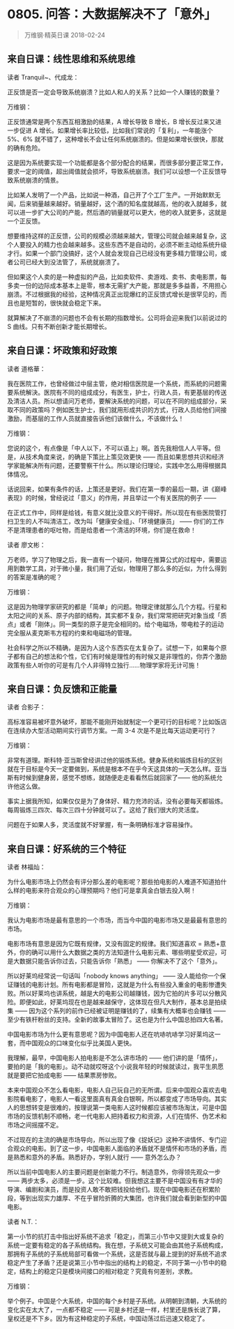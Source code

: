 # 0805. 问答：大数据解决不了「意外」
> 万维钢·精英日课
2018-02-24

## 来自日课：线性思维和系统思维
读者 Tranquil~、代成龙：

正反馈是否一定会导致系统崩溃？比如人和人的关系？比如一个人赚钱的数量？

万维钢：

正反馈通常是两个东西互相激励的结果，A 增长导致 B 增长，B 增长反过来又进一步促进 A 增长。如果增长率比较低，比如我们常说的「复利」，一年能涨个 5%、6% 就不错了，这种增长不会让任何系统崩溃的。但是如果增长很快，那就的确有危险。

这是因为系统要实现一个功能都是各个部分配合的结果，而很多部分要正常工作，要求一定的阈值，超出阈值就会损坏，导致系统崩溃。我们可以设想一个正反馈导致系统崩溃的情景。

比如某人发明了一个产品，比如说一种酒，自己开了个工厂生产。一开始默默无闻，后来销量越来越好。销量越好，这个酒的知名度就越高，他的收入就越多，就可以进一步扩大公司的产能，然后酒的销量就可以更大，他的收入就更多，这就是一个正反馈。

想要维持这样的正反馈，公司的规模必须越来越大，管理公司就会越来越复杂，这个人要投入的精力也会越来越多。这些东西不是自动的，必须不断主动给系统升级才行。如果一个部门没搞好，这个人就会发现自己已经没有更多精力管理公司，或者公司已经大到没法管了，系统就崩溃了。

但如果这个人卖的是一种虚拟的产品，比如卖软件、卖游戏、卖书、卖电影票，每多卖一份的边际成本基本上是零，根本无需扩大产能，那就是多多益善，不用担心崩溃。不过根据我的经验，这种情况真正出现爆红的正反馈式增长是很罕见的，而且也是短暂的，很快就会稳定下来。

就算解决了不崩溃的问题也不会有长期的指数增长。公司将会迎来我们以前说过的 S 曲线。只有不断创新才能长期增长。

## 来自日课：坏政策和好政策
读者 道格華：

我在医院工作，也曾经做过中层主管，绝对相信医院是一个系统，而系統的问题需要系统解決。医院有不同的组成成分，有医生，护士，行政人员，有更基层的传送及清洁人员。所以想请问万老师，要解決系统的问题，可以在不同的组成部分，采取不同的政策吗？例如医生护士，我们就用形成共识的方式，行政人员给他们间接激励，而基层的工作人员就直接告诉他们该做什么，不该做什么！

万维钢：

您说的这个，有点像是「中人以下，不可以语上」啊。首先我相信人人平等。但是，从技术角度来说，的确是下策比上策见效更快 —— 而且如果思想共识和经济学家能解决所有问题，还要警察干什么。所以理论归理论，实践中怎么用得根据具体情况。

话说回来，如果有条件的话，上策还是更好。我们在第一季的最后一期，讲《巅峰表现》的时候，曾经说过「意义」的作用，并且举过一个有关医院的例子 ——

在正式工作中，同样是给钱，有意义就比没意义的干得好。所以现在有些医院管打扫卫生的人不叫清洁工，改为叫「健康安全组」、「环境健康员」 —— 你们的工作不是清理患者的呕吐物，而是给患者一个清洁的环境，你们是在救命！

读者 廖文彬：

万老师，学习了物理之后，我一直有一个疑问，物理在推算公式的过程中，需要运用到数学工具，对于微小量，我们用了近似，物理用了那么多的近似，为什么得到的答案是准确的呢？

万维钢：

这是因为物理学家研究的都是「简单」的问题。物理定律就那么几个方程。行星和太阳之间的关系、原子内部的结构，其实都不复杂，我们常常把研究对象当成「质点」或者「刚体」。同一类型的原子是完全相同的。给个电磁场，带电粒子的运动完全服从麦克斯韦方程的约束和电磁场的管理。

社会科学之所以不精确，是因为人这个东西实在太复杂了。试想一下，如果每个原子都有自己的想法和个性，它们有时候是理性的有时候又是非理性的，你弄个激励政策有些人听你的可是有几个人非得特立独行……物理学家将无计可施！

## 来自日课：负反馈和正能量
读者 合影子：

高标准容易被坏意外破坏，那能不能刚开始就制定一个更可行的目标呢？比如饭店在连续办大型活动期间实行调节方案。一周 3-4 次是不是比每天运动更可行？

万维钢：

非常有道理。斯科特·亚当斯曾经讲过他的锻炼系统。健身系统和锻炼目标的区别就在于目标是今天一定要做到，系统是根本不在乎今天这具体的一天怎么样。亚当斯有时候到健身房，感觉不想练，就随便走走看看然后就回家了—— 他的系统允许他这么做。

事实上据我所知，如果仅仅是为了身体好、精力充沛的话，没有必要每天都锻炼。每周锻炼三四次、每次三四十分钟就可以了。这给了我们很大的灵活度。

问题在于如果人多，灵活度就不好掌握，有一条明确标准才容易操作。

## 来自日课：好系统的三个特征
读者 林福灿：

为什么电影市场上仍然会有评分那么差的电影呢？那些拍电影的人难道不知道拍什么样的电影来符合观众的心理预期吗？他们可是拿真金白银去投入啊！

万维钢：

我认为电影市场是最有意思的一个市场，而当今中国的电影市场又是最最有意思的市场。

电影市场有意思是因为它既有规律，又没有固定的规律。我们知道喜欢 = 熟悉+意外，你的确可以用什么大数据之类的方法知道什么电影元素、哪些明星受欢迎，可是大数据只能告诉你过去，只能告诉你「熟悉」 —— 你解决不了这个「意外」。

所以好莱坞经常说一句话叫「nobody knows anything」 —— 没人能给你一个保证赚钱的电影计划。所有电影都是冒险，这就是为什么有些投入重金的电影惨遭失败。所以好莱坞也讲系统，越是大的电影公司越赚钱，因为它拍的片多可以分散风险。即便如此，好莱坞现在也是越来越保守，这体现在但凡大制作，基本总是拍续集 —— 因为这个系列的前作已经被证明是赚钱的了，续集有大概率也会赚钱 —— 至少有铁杆粉丝的支持。全新的故事太冒险了。这也是为什么中国总拍四大名著。

中国电影市场为什么更有意思呢？因为中国电影人还在吭哧吭哧学习好莱坞这一套，而中国观众的口味变化似乎比美国人更快。

我理解，最早，中国电影人拍电影是不怎么讲市场的 —— 他们讲的是「情怀」，要拍的是「我的电影」。动不动就哎呀这个小说我年轻的时候就读过，我平生夙愿就是要把它拍成电影 —— 结果票房惨败。

本来中国观众不怎么看电影，电影人自己玩自己的无所谓。后来中国观众喜欢去电影院看电影了，电影人一看这里面真有真金白银啊，所以都变成了市场导向。其实人的思想转变是很难的，按理说第一类电影人这时候都应该被市场淘汰，可是中国市场的反馈机制不顺畅，老一代电影人把持着权力和资源，人们在情怀、伪艺术和市场之间摇摆不定。

不过现在的主流的确是市场导向，所以出现了像《捉妖记》这种不讲情怀、专门迎合观众的电影。到了这一步，中国电影人面临的矛盾就不是情怀和市场的矛盾，而是熟悉和意外的矛盾。熟悉好办，学别人就行 —— 意外怎么办？

所以当前中国电影人的主要问题是创新能力不行。制造意外，你得领先观众一步 —— 两步太多，必须是一步。这个比较难。但我想这主要不是中国没有有才华的导演、编剧和演员，而是投资人敢不敢把钱投给他们。现在中国电影还在积累阶段，等到出现实力雄厚、不在乎冒险折腾的大集团，也许我们就会看到新型的中国电影。

读者 N.T.：

第一小节的抗打击中指出好系统不追求「稳定」，而第三小节中又提到大或复杂的系统一定要有稳定的各子系统结构。我在想，子系统又可能会由其他子系统构成，那拥有子系统的子系统局部可看做一个系统，这是否就与最上提到的好系统不追求稳定产生了矛盾？还是说第三小节中指出的结构上的稳定，不同于第一小节中的稳定，结构上的稳定只是模块间接口的相对稳定？究竟有何差别，求教。

万维钢：

举个例子。中国是个大系统，中国的每个乡村是子系统。从明朝到清朝，大系统的变化实在太大了，一点都不稳定 —— 可是乡村还是一样，村里还是族长说了算，皇权还是不下乡。因为有这种稳定的子系统，中国动荡过后迅速又稳定了。



